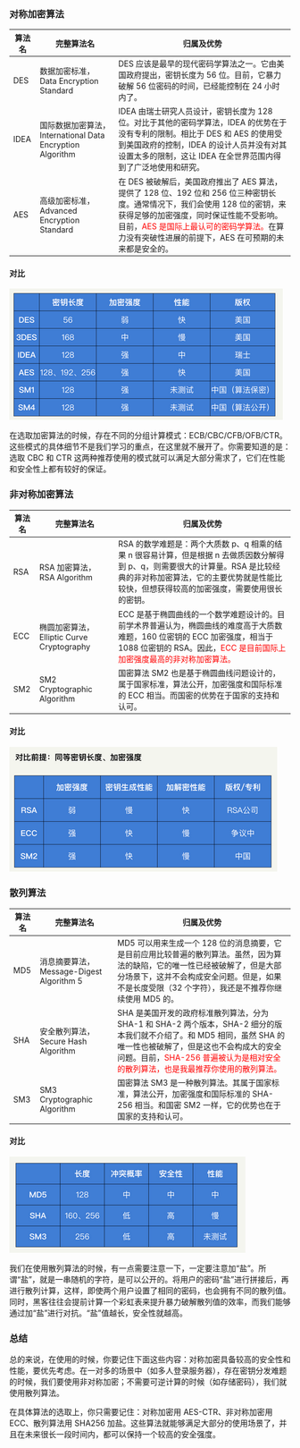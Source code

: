 ### 对称加密算法

| 算法名 | 完整算法名                                                | 归属及优势                                                   |
| ------ | --------------------------------------------------------- | ------------------------------------------------------------ |
| DES    | 数据加密标准，Data Encryption Standard                    | DES 应该是最早的现代密码学算法之一。它由美国政府提出，密钥长度为 56 位。目前，它暴力破解 56 位密码的时间，已经能控制在 24 小时内了。 |
| IDEA   | 国际数据加密算法，International Data Encryption Algorithm | IDEA 由瑞士研究人员设计，密钥长度为 128 位。对比于其他的密码学算法，IDEA 的优势在于没有专利的限制。相比于 DES 和 AES 的使用受到美国政府的控制，IDEA  的设计人员并没有对其设置太多的限制，这让 IDEA 在全世界范围内得到了广泛地使用和研究。 |
| AES    | 高级加密标准，Advanced  Encryption  Standard              | 在 DES 被破解后，美国政府推出了 AES  算法，提供了 128 位、192 位和 256 位三种密钥长度。通常情况下，我们会使用 128  位的密钥，来获得足够的加密强度，同时保证性能不受影响。目前，<font style="color:red">AES 是国际上最认可的密码学算法。</font>在算力没有突破性进展的前提下，AES  在可预期的未来都是安全的。 |

#### 对比

![image-20200901174003656](安全算法.assets/image-20200901174003656.png)

在选取加密算法的时候，存在不同的分组计算模式：ECB/CBC/CFB/OFB/CTR。这些模式的具体细节不是我们学习的重点，在这里就不展开了。你需要知道的是：选取 CBC 和 CTR 这两种推荐使用的模式就可以满足大部分需求了，它们在性能和安全性上都有较好的保证。



### 非对称加密算法

| 算法名 | 完整算法名                                | 归属及优势                                                   |
| ------ | ----------------------------------------- | ------------------------------------------------------------ |
| RSA    | RSA 加密算法，RSA Algorithm               | RSA 的数学难题是：两个大质数 p、q 相乘的结果 n 很容易计算，但是根据 n 去做质因数分解得到 p、q，则需要很大的计算量。RSA 是比较经典的非对称加密算法，它的主要优势就是性能比较快，但想获得较高的加密强度，需要使用很长的密钥。 |
| ECC    | 椭圆加密算法，Elliptic Curve Cryptography | ECC 是基于椭圆曲线的一个数学难题设计的。目前学术界普遍认为，椭圆曲线的难度高于大质数难题，160 位密钥的 ECC 加密强度，相当于 1088 位密钥的 RSA。因此，<font style="color:red">ECC 是目前国际上加密强度最高的非对称加密算法。</font> |
| SM2    | SM2 Cryptographic Algorithm               | 国密算法 SM2 也是基于椭圆曲线问题设计的，属于国家标准，算法公开，加密强度和国际标准的 ECC 相当。而国密的优势在于国家的支持和认可。 |

#### 对比

![image-20200901174427324](安全算法.assets/image-20200901174427324.png)



### 散列算法

| 算法名 | 完整算法名                               | 归属及优势                                                   |
| ------ | ---------------------------------------- | ------------------------------------------------------------ |
| MD5    | 消息摘要算法，Message-Digest Algorithm 5 | MD5 可以用来生成一个 128  位的消息摘要，它是目前应用比较普遍的散列算法。虽然，因为算法的缺陷，它的唯一性已经被破解了，但是大部分场景下，这并不会构成安全问题。但是，如果不是长度受限（32 个字符），我还是不推荐你继续使用 MD5 的。 |
| SHA    | 安全散列算法，Secure Hash Algorithm      | SHA 是美国开发的政府标准散列算法，分为  SHA-1 和 SHA-2 两个版本，SHA-2 细分的版本我们就不介绍了。和 MD5 相同，虽然 SHA  的唯一性也被破解了，但是这也不会构成大的安全问题。目前，<font style="color:red">SHA-256 普遍被认为是相对安全的散列算法，也是我最推荐你使用的散列算法。</font> |
| SM3    | SM3 Cryptographic Algorithm              | 国密算法 SM3 是一种散列算法。其属于国家标准，算法公开，加密强度和国际标准的 SHA-256 相当。和国密 SM2 一样，它的优势也在于国家的支持和认可。 |

#### 对比

![image-20200901174621386](安全算法.assets/image-20200901174621386.png)

我们在使用散列算法的时候，有一点需要注意一下，一定要注意加“盐”。所谓“盐”，就是一串随机的字符，是可以公开的。将用户的密码“盐”进行拼接后，再进行散列计算，这样，即使两个用户设置了相同的密码，也会拥有不同的散列值。同时，黑客往往会提前计算一个彩虹表来提升暴力破解散列值的效率，而我们能够通过加“盐”进行对抗。“盐”值越长，安全性就越高。



### 总结

总的来说，在使用的时候，你要记住下面这些内容：对称加密具备较高的安全性和性能，要优先考虑。在一对多的场景中（如多人登录服务器），存在密钥分发难题的时候，我们要使用非对称加密；不需要可逆计算的时候（如存储密码），我们就使用散列算法。

在具体算法的选取上，你只需要记住：对称加密用 AES-CTR、非对称加密用 ECC、散列算法用 SHA256 加盐。这些算法就能够满足大部分的使用场景了，并且在未来很长一段时间内，都可以保持一个较高的安全强度。
